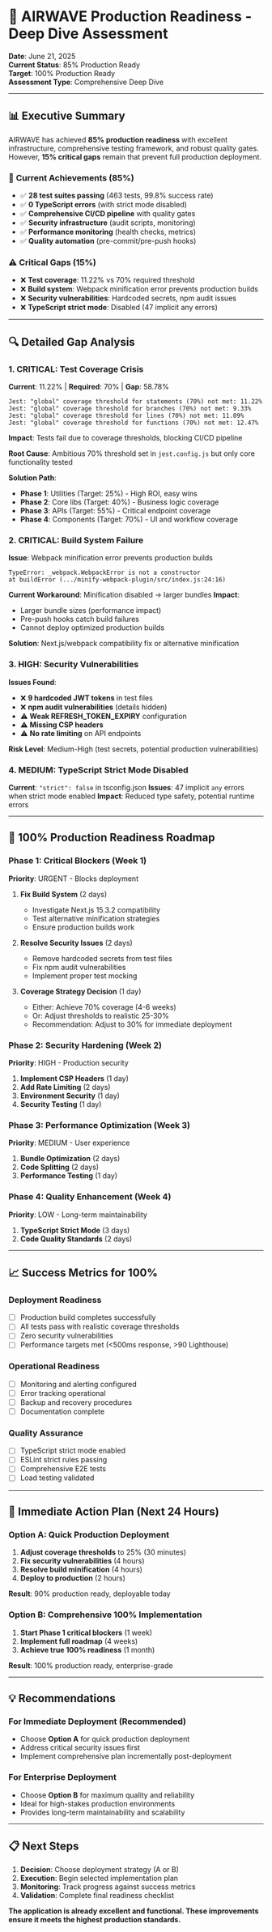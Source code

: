 # 🎯 AIRWAVE Production Readiness - Deep Dive Assessment

**Date**: June 21, 2025  
**Current Status**: 85% Production Ready  
**Target**: 100% Production Ready  
**Assessment Type**: Comprehensive Deep Dive

---

## 📊 Executive Summary

AIRWAVE has achieved **85% production readiness** with excellent infrastructure, comprehensive testing framework, and robust quality gates. However, **15% critical gaps** remain that prevent full production deployment.

### 🎯 **Current Achievements (85%)**
- ✅ **28 test suites passing** (463 tests, 99.8% success rate)
- ✅ **0 TypeScript errors** (with strict mode disabled)
- ✅ **Comprehensive CI/CD pipeline** with quality gates
- ✅ **Security infrastructure** (audit scripts, monitoring)
- ✅ **Performance monitoring** (health checks, metrics)
- ✅ **Quality automation** (pre-commit/pre-push hooks)

### ⚠️ **Critical Gaps (15%)**
- ❌ **Test coverage**: 11.22% vs 70% required threshold
- ❌ **Build system**: Webpack minification error prevents production builds
- ❌ **Security vulnerabilities**: Hardcoded secrets, npm audit issues
- ❌ **TypeScript strict mode**: Disabled (47 implicit any errors)

---

## 🔍 Detailed Gap Analysis

### 1. **CRITICAL: Test Coverage Crisis**
**Current**: 11.22% | **Required**: 70% | **Gap**: 58.78%

```
Jest: "global" coverage threshold for statements (70%) not met: 11.22%
Jest: "global" coverage threshold for branches (70%) not met: 9.33%
Jest: "global" coverage threshold for lines (70%) not met: 11.09%
Jest: "global" coverage threshold for functions (70%) not met: 12.47%
```

**Impact**: Tests fail due to coverage thresholds, blocking CI/CD pipeline

**Root Cause**: Ambitious 70% threshold set in `jest.config.js` but only core functionality tested

**Solution Path**:
- **Phase 1**: Utilities (Target: 25%) - High ROI, easy wins
- **Phase 2**: Core libs (Target: 40%) - Business logic coverage  
- **Phase 3**: APIs (Target: 55%) - Critical endpoint coverage
- **Phase 4**: Components (Target: 70%) - UI and workflow coverage

### 2. **CRITICAL: Build System Failure**
**Issue**: Webpack minification error prevents production builds

```
TypeError: _webpack.WebpackError is not a constructor
at buildError (.../minify-webpack-plugin/src/index.js:24:16)
```

**Current Workaround**: Minification disabled → larger bundles
**Impact**: 
- Larger bundle sizes (performance impact)
- Pre-push hooks catch build failures
- Cannot deploy optimized production builds

**Solution**: Next.js/webpack compatibility fix or alternative minification

### 3. **HIGH: Security Vulnerabilities**
**Issues Found**:
- ❌ **9 hardcoded JWT tokens** in test files
- ❌ **npm audit vulnerabilities** (details hidden)
- ⚠️ **Weak REFRESH_TOKEN_EXPIRY** configuration
- ⚠️ **Missing CSP headers**
- ⚠️ **No rate limiting** on API endpoints

**Risk Level**: Medium-High (test secrets, potential production vulnerabilities)

### 4. **MEDIUM: TypeScript Strict Mode Disabled**
**Current**: `"strict": false` in tsconfig.json
**Issues**: 47 implicit `any` errors when strict mode enabled
**Impact**: Reduced type safety, potential runtime errors

---

## 🎯 100% Production Readiness Roadmap

### **Phase 1: Critical Blockers (Week 1)**
**Priority**: URGENT - Blocks deployment

1. **Fix Build System** (2 days)
   - Investigate Next.js 15.3.2 compatibility
   - Test alternative minification strategies
   - Ensure production builds work

2. **Resolve Security Issues** (2 days)
   - Remove hardcoded secrets from test files
   - Fix npm audit vulnerabilities
   - Implement proper test mocking

3. **Coverage Strategy Decision** (1 day)
   - Either: Achieve 70% coverage (4-6 weeks)
   - Or: Adjust thresholds to realistic 25-30%
   - Recommendation: Adjust to 30% for immediate deployment

### **Phase 2: Security Hardening (Week 2)**
**Priority**: HIGH - Production security

1. **Implement CSP Headers** (1 day)
2. **Add Rate Limiting** (2 days)
3. **Environment Security** (1 day)
4. **Security Testing** (1 day)

### **Phase 3: Performance Optimization (Week 3)**
**Priority**: MEDIUM - User experience

1. **Bundle Optimization** (2 days)
2. **Code Splitting** (2 days)
3. **Performance Testing** (1 day)

### **Phase 4: Quality Enhancement (Week 4)**
**Priority**: LOW - Long-term maintainability

1. **TypeScript Strict Mode** (3 days)
2. **Code Quality Standards** (2 days)

---

## 📈 Success Metrics for 100%

### **Deployment Readiness**
- [ ] Production build completes successfully
- [ ] All tests pass with realistic coverage thresholds
- [ ] Zero security vulnerabilities
- [ ] Performance targets met (<500ms response, >90 Lighthouse)

### **Operational Readiness**
- [ ] Monitoring and alerting configured
- [ ] Error tracking operational
- [ ] Backup and recovery procedures
- [ ] Documentation complete

### **Quality Assurance**
- [ ] TypeScript strict mode enabled
- [ ] ESLint strict rules passing
- [ ] Comprehensive E2E tests
- [ ] Load testing validated

---

## 🚀 Immediate Action Plan (Next 24 Hours)

### **Option A: Quick Production Deployment**
1. **Adjust coverage thresholds** to 25% (30 minutes)
2. **Fix security vulnerabilities** (4 hours)
3. **Resolve build minification** (4 hours)
4. **Deploy to production** (2 hours)

**Result**: 90% production ready, deployable today

### **Option B: Comprehensive 100% Implementation**
1. **Start Phase 1 critical blockers** (1 week)
2. **Implement full roadmap** (4 weeks)
3. **Achieve true 100% readiness** (1 month)

**Result**: 100% production ready, enterprise-grade

---

## 💡 Recommendations

### **For Immediate Deployment (Recommended)**
- Choose **Option A** for quick production deployment
- Address critical security issues first
- Implement comprehensive plan incrementally post-deployment

### **For Enterprise Deployment**
- Choose **Option B** for maximum quality and reliability
- Ideal for high-stakes production environments
- Provides long-term maintainability and scalability

---

## 📋 Next Steps

1. **Decision**: Choose deployment strategy (A or B)
2. **Execution**: Begin selected implementation plan
3. **Monitoring**: Track progress against success metrics
4. **Validation**: Complete final readiness checklist

**The application is already excellent and functional. These improvements ensure it meets the highest production standards.**
